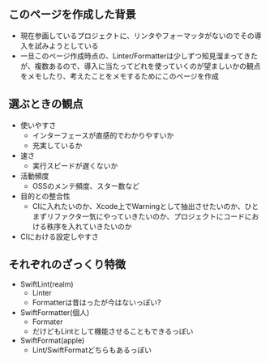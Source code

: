 ## このページを作成した背景

- 現在参画しているプロジェクトに、リンタやフォーマッタがないのでその導入を試みようとしている
- 一旦このページ作成時点の、Linter/Formatterは少しずつ知見溜まってきたが、複数あるので、導入に当たってどれを使っていくのが望ましいかの観点をメモしたり、考えたことをメモするためにこのページを作成

## 選ぶときの観点

- 使いやすさ
  - インターフェースが直感的でわかりやすいか
  - 充実しているか
- 速さ
  - 実行スピードが遅くないか
- 活動頻度
  - OSSのメンテ頻度、スター数など
- 目的との整合性
  - CIに入れたいのか、Xcode上でWarningとして抽出させたいのか、ひとまずリファクタ一気にやっていきたいのか、プロジェクトにコードにおける秩序を入れていきたいのか
- CIにおける設定しやすさ

## それぞれのざっくり特徴

- SwiftLint(realm)
  - Linter
  - Formatterは昔はったが今はないっぽい?
- SwiftFormatter(個人)
  - Formater
  - だけどもLintとして機能させることもできるっぽい
- SwiftFormat(apple)
  - Lint/SwiftFormatどちらもあるっぽい
